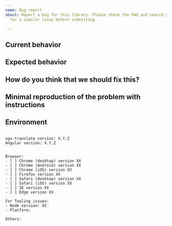 ```yaml
---
name: Bug report
about: Report a bug for this library. Please check the FAQ and search github/stackoverflow
  for a similar issue before submitting

---
```


<!--
PLEASE HELP US PROCESS GITHUB ISSUES FASTER BY PROVIDING THE FOLLOWING INFORMATION.

ISSUES MISSING IMPORTANT INFORMATION MAY BE CLOSED WITHOUT INVESTIGATION.
-->

## Current behavior
<!-- Describe how the issue manifests. -->


## Expected behavior
<!-- Describe what the desired behavior would be. -->


## How do you think that we should fix this?
<!-- If you can, describe how you would fix this. -->


## Minimal reproduction of the problem with instructions
<!--
For bug reports please provide the *STEPS TO REPRODUCE* and if possible a *MINIMAL DEMO* of the problem via
https://stackblitz.com or similar. You can use this template as a starting point: https://stackblitz.com/fork/github-nmf2fo
-->


## Environment

<pre><code>
ngx-translate version: X.Y.Z
Angular version: X.Y.Z
<!-- Check whether this is still an issue in the most recent Angular version -->

Browser:
- [ ] Chrome (desktop) version XX
- [ ] Chrome (Android) version XX
- [ ] Chrome (iOS) version XX
- [ ] Firefox version XX
- [ ] Safari (desktop) version XX
- [ ] Safari (iOS) version XX
- [ ] IE version XX
- [ ] Edge version XX
 
For Tooling issues:
- Node version: XX  <!-- run `node --version` -->
- Platform:  <!-- Mac, Linux, Windows -->

Others:
<!-- Anything else relevant?  Operating system version, IDE, package manager, HTTP server, ... -->
</code></pre>
